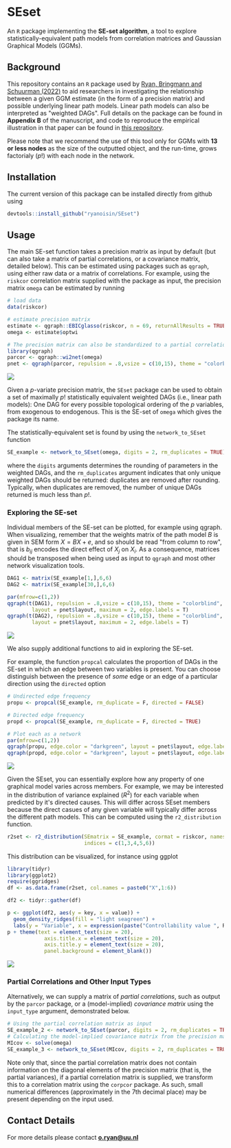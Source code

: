 # SEset
An `R` package implementing the **SE-set algorithm**, a tool to explore statistically-equivalent path models from correlation matrices and Gaussian Graphical Models (GGMs).

## Background
This repository contains an `R` package used by [Ryan, Bringmann and Schuurman (2022)](https://psyarxiv.com/ryg69/) to aid researchers in 
investigating the relationship between a given GGM estimate (in the form of a precision matrix) and possible underlying linear path models. Linear path models can also be interpreted as "weighted DAGs". Full details on the package can be found in **Appendix B** of the manuscript, and code to reproduce the empirical illustration in that paper can be found in [this repository](https://github.com/ryanoisin/CausalHypotheses).

Please note that we recommend the use of this tool only for GGMs with **13 or less nodes** as the size of the outputted object, and the run-time, grows factorialy ($p!$) with each node in the network.

## Installation
The current version of this package can be installed directly from github using
```r
devtools::install_github("ryanoisin/SEset")
```

## Usage
The main SE-set function takes a precision matrix as input by default (but can also take a matrix of partial correlations, or a covariance matrix, detailed below). This can be estimated using packages such as `qgraph`, using either raw data or a matrix of correlations. For example, using the `riskcor` correlation matrix supplied with the package as input, the precision matrix `omega` can be estimated by running
```r
# load data
data(riskcor)

# estimate precision matrix
estimate <- qgraph::EBICglasso(riskcor, n = 69, returnAllResults = TRUE)
omega <- estimate$optwi

# The precision matrix can also be standardized to a partial correlation matrix, and plotted as a network
library(qgraph)
parcor <- qgraph::wi2net(omega)
pnet <- qgraph(parcor, repulsion = .8,vsize = c(10,15), theme = "colorblind", fade = F, edge.labels = TRUE)
```

![](man/figures/figure1.png)

Given a $p$-variate precision matrix, the `SEset` package can be used to obtain a set of maximally $p!$ statistically equivalent weighted DAGs (i.e., linear path models): One DAG for every possible topological ordering of the $p$ variables, from exogenous to endogenous. This is the SE-set of `omega` which gives the package its name.

The statistically-equivalent set is found by using the `network_to_SEset` function

```r
SE_example <- network_to_SEset(omega, digits = 2, rm_duplicates = TRUE)

```
where the `digits` arguments determines the rounding of parameters in the weighted DAGs, and the `rm_duplicates` argument indicates that only unique weighted DAGs should be returned: duplicates are removed after rounding. Typically, when duplicates are removed, the number of unique DAGs returned is much less than $p!$.


### Exploring the SE-set

Individual members of the SE-set can be plotted, for example using qgraph. When visualizing, remember that the weights matrix of the path model $B$ is given in SEM form $X = BX +e$, and so should be read "from column to row", that is $b_{ij}$ encodes the direct effect of $X_j$ on $X_i$. As a consequence, matrices should be transposed when being used as input to `qgraph` and most other network visualization tools.

```r
DAG1 <- matrix(SE_example[1,],6,6)
DAG2 <- matrix(SE_example[30,],6,6)

par(mfrow=c(1,2))
qgraph(t(DAG1), repulsion = .8,vsize = c(10,15), theme = "colorblind", fade = F,
        layout = pnet$layout, maximum = 2, edge.labels = T)
qgraph(t(DAG2), repulsion = .8,vsize = c(10,15), theme = "colorblind", fade = F,
        layout = pnet$layout, maximum = 2, edge.labels = T)


```

![](man/figures/figure2.png)

We also supply additional functions to aid in exploring the SE-set. 

For example, the function `propcal` calculates the proportion of DAGs in the SE-set in which an edge between two variables is present. You can choose distinguish between the presence of *some* edge or an edge of a particular direction using the `directed` option

```r
# Undirected edge frequency 
propu <- propcal(SE_example, rm_duplicate = F, directed = FALSE)

# Directed edge frequency
propd <- propcal(SE_example, rm_duplicate = F, directed = TRUE)

# Plot each as a network
par(mfrow=c(1,2))
qgraph(propu, edge.color = "darkgreen", layout = pnet$layout, edge.labels = T, maximum = 1)
qgraph(propd, edge.color = "darkgreen", layout = pnet$layout, edge.labels = T, maximum = 1)
```

![](man/figures/figure3.png)

Given the SEset, you can essentially explore how any property of one graphical model varies across members. For example, we may be interested in the distribution of variance explained ($R^2$) for each variable when predicted by it's directed causes. This will differ across SEset members because the direct casues of any given variable will typically differ across the different path models. This can be computed using the `r2_distribution` function.

```r
r2set <- r2_distribution(SEmatrix = SE_example, cormat = riskcor, names = NULL,
                         indices = c(1,3,4,5,6))
```

This distribution can be visualized, for instance using ggplot
```r 
library(tidyr)
library(ggplot2)
require(ggridges)
df <- as.data.frame(r2set, col.names = paste0("X",1:6))

df2 <- tidyr::gather(df)

p <- ggplot(df2, aes(y = key, x = value)) + 
  geom_density_ridges(fill = "light seagreen") + 
  labs(y = "Variable", x = expression(paste("Controllability value ", R^2)))
p + theme(text = element_text(size = 20), 
            axis.title.x = element_text(size = 20),
            axis.title.y = element_text(size = 20), 
            panel.background = element_blank())


```
![](man/figures/figure4.png)

### Partial Correlations and Other Input Types
Alternatively, we can supply a matrix of *partial correlations*, such as output by the `parcor` package, or a (model-implied) *covariance matrix* using the `input_type` argument, demonstrated below.

```r
# Using the partial correlation matrix as input
SE_example_2 <- network_to_SEset(parcor, digits = 2, rm_duplicates = TRUE, input_type = "parcor")
# Calculating the model-implied covariance matrix from the precision matrix
MIcov <- solve(omega)
SE_example_3 <- network_to_SEset(MIcov, digits = 2, rm_duplicates = TRUE, input_type = "MIcov")

```

Note only that, since the partial correlation matrix does not contain information on the diagonal elements of the precision matrix (that is, the partial variances), if a partial correlation matrix is supplied, we transform this to a correlation matrix using the `corpcor` package. As such, small numerical differences (approximately in the 7th decimal place) may be present depending on the input used. 

## Contact Details

For more details please contact **o.ryan@uu.nl**

